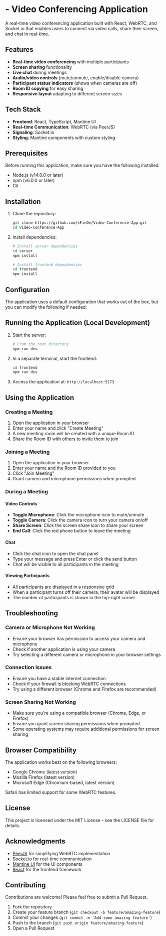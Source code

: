 # - Video Conferencing Application

A real-time video conferencing application built with React, WebRTC, and Socket.io that enables users to connect via video calls, share their screen,
and chat in real-time.

## Features

- **Real-time video conferencing** with multiple participants
- **Screen sharing** functionality
- **Live chat** during meetings
- **Audio/video controls** (mute/unmute, enable/disable camera)
- **Participant status indicators** (shows when cameras are off)
- **Room ID copying** for easy sharing
- **Responsive layout** adapting to different screen sizes

## Tech Stack

- **Frontend**: React, TypeScript, Mantine UI
- **Real-time Communication**: WebRTC (via PeerJS)
- **Signaling**: Socket.io
- **Styling**: Mantine components with custom styling

## Prerequisites

Before running this application, make sure you have the following installed:

- Node.js (v14.0.0 or later)
- npm (v6.0.0 or later)
- Git

## Installation

1. Clone the repository:

   ```bash
   git clone https://github.com/sFinOe/Video-Conference-App.git
   cd Video-Conference-App
   ```

2. Install dependencies:

   ```bash
   # Install server dependencies
   cd server
   npm install

   # Install frontend dependencies
   cd frontend
   npm install
   ```

## Configuration

The application uses a default configuration that works out of the box, but you can modify the following if needed:

## Running the Application (Local Development)

1. Start the server:

   ```bash
   # From the root directory
   npm run dev
   ```

2. In a separate terminal, start the frontend:

   ```bash
   cd frontend
   npm run dev
   ```

3. Access the application at: `http://localhost:5173`

## Using the Application

### Creating a Meeting

1. Open the application in your browser
2. Enter your name and click "Create Meeting"
3. A new meeting room will be created with a unique Room ID
4. Share the Room ID with others to invite them to join

### Joining a Meeting

1. Open the application in your browser
2. Enter your name and the Room ID provided to you
3. Click "Join Meeting"
4. Grant camera and microphone permissions when prompted

### During a Meeting

#### Video Controls

- **Toggle Microphone**: Click the microphone icon to mute/unmute
- **Toggle Camera**: Click the camera icon to turn your camera on/off
- **Share Screen**: Click the screen share icon to share your screen
- **End Call**: Click the red phone button to leave the meeting

#### Chat

- Click the chat icon to open the chat panel
- Type your message and press Enter or click the send button
- Chat will be visible to all participants in the meeting

#### Viewing Participants

- All participants are displayed in a responsive grid
- When a participant turns off their camera, their avatar will be displayed
- The number of participants is shown in the top-right corner

## Troubleshooting

### Camera or Microphone Not Working

- Ensure your browser has permission to access your camera and microphone
- Check if another application is using your camera
- Try selecting a different camera or microphone in your browser settings

### Connection Issues

- Ensure you have a stable internet connection
- Check if your firewall is blocking WebRTC connections
- Try using a different browser (Chrome and Firefox are recommended)

### Screen Sharing Not Working

- Make sure you're using a compatible browser (Chrome, Edge, or Firefox)
- Ensure you grant screen sharing permissions when prompted
- Some operating systems may require additional permissions for screen sharing

## Browser Compatibility

The application works best on the following browsers:

- Google Chrome (latest version)
- Mozilla Firefox (latest version)
- Microsoft Edge (Chromium-based, latest version)

Safari has limited support for some WebRTC features.

## License

This project is licensed under the MIT License - see the LICENSE file for details.

## Acknowledgments

- [PeerJS](https://peerjs.com/) for simplifying WebRTC implementation
- [Socket.io](https://socket.io/) for real-time communication
- [Mantine UI](https://mantine.dev/) for the UI components
- [React](https://reactjs.org/) for the frontend framework

## Contributing

Contributions are welcome! Please feel free to submit a Pull Request.

1. Fork the repository
2. Create your feature branch (`git checkout -b feature/amazing-feature`)
3. Commit your changes (`git commit -m 'Add some amazing feature'`)
4. Push to the branch (`git push origin feature/amazing-feature`)
5. Open a Pull Request
